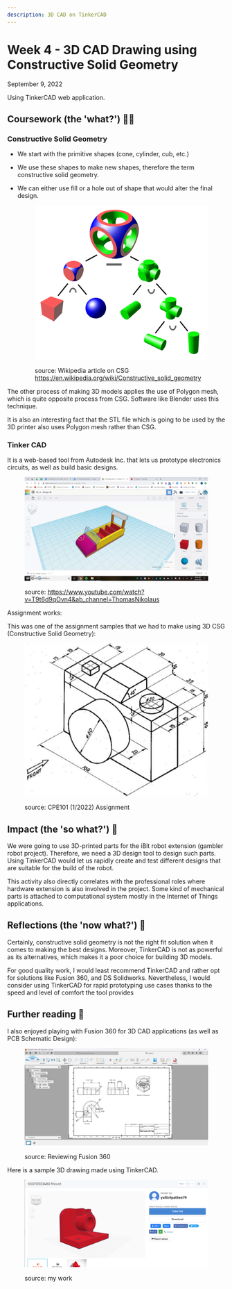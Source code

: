 ```yaml
---
description: 3D CAD on TinkerCAD
---
```


# Week 4 - 3D CAD Drawing using Constructive Solid Geometry

September 9, 2022

Using TinkerCAD web application.

## Coursework (the 'what?') 🤷‍♂️

### Constructive Solid Geometry

* We start with the primitive shapes (cone, cylinder, cub, etc.)
* We use these shapes to make new shapes, therefore the term constructive solid geometry.
*   We can either use fill or a hole out of shape that would alter the final design.

    <figure><img src="../.gitbook/assets/image (6).png" alt=""><figcaption><p>source: Wikipedia article on CSG <a href="https://en.wikipedia.org/wiki/Constructive_solid_geometry">https://en.wikipedia.org/wiki/Constructive_solid_geometry</a></p></figcaption></figure>

The other process of making 3D models applies the use of Polygon mesh, which is quite opposite process from CSG. Software like Blender uses this technique.

It is also an interesting fact that the STL file which is going to be used by the 3D printer also uses Polygon mesh rather than CSG.

### **Tinker CAD**

It is a web-based tool from Autodesk Inc. that lets us prototype electronics circuits, as well as build basic designs.

<figure><img src="../.gitbook/assets/image (8).png" alt=""><figcaption><p>source: <a href="https://www.youtube.com/watch?v=T9t6d9qOvn4&#x26;ab_channel=ThomasNikolaus">https://www.youtube.com/watch?v=T9t6d9qOvn4&#x26;ab_channel=ThomasNikolaus</a></p></figcaption></figure>

Assignment works:

This was one of the assignment samples that we had to make using 3D CSG (Constructive Solid Geometry):

<figure><img src="../.gitbook/assets/image.png" alt=""><figcaption><p>source: CPE101 (1/2022) Assignment</p></figcaption></figure>

## Impact (the 'so what?') 🚀

We were going to use 3D-printed parts for the iBit robot extension (gambler robot project). Therefore, we need a 3D design tool to design such parts. Using TinkerCAD would let us rapidly create and test different designs that are suitable for the build of the robot.

This activity also directly correlates with the professional roles where hardware extension is also involved in the project. Some kind of mechanical parts is attached to computational system mostly in the Internet of Things applications.

## Reflections (the 'now what?') 🤔

Certainly, constructive solid geometry is not the right fit solution when it comes to making the best designs. Moreover, TinkerCAD is not as powerful as its alternatives, which makes it a poor choice for building 3D models.

For good quality work, I would least recommend TinkerCAD and rather opt for solutions like Fusion 360, and DS Solidworks. Nevertheless, I would consider using TinkerCAD for rapid prototyping use cases thanks to the speed and level of comfort the tool provides

## Further reading 📄

I also enjoyed playing with Fusion 360 for 3D CAD applications (as well as PCB Schematic Design):

<figure><img src="../.gitbook/assets/image (4).png" alt=""><figcaption><p>source: Reviewing Fusion 360</p></figcaption></figure>

Here is a sample 3D drawing made using TinkerCAD.

<figure><img src="../.gitbook/assets/image (1) (1) (2).png" alt=""><figcaption><p>source: my work</p></figcaption></figure>
